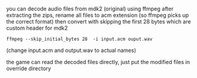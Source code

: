 you can decode audio files from mdk2 (original) using ffmpeg
after extracting the zips, rename all files to acm extension
(so ffmpeg picks up the correct format)
then convert with skipping the first 28 bytes which are custom header for mdk2
```
ffmpeg --skip_initial_bytes 28  -i input.acm ouput.wav
```

(change input.acm and output.wav to actual names)

the game can read the decoded files directly, just put the modified files in override directory
